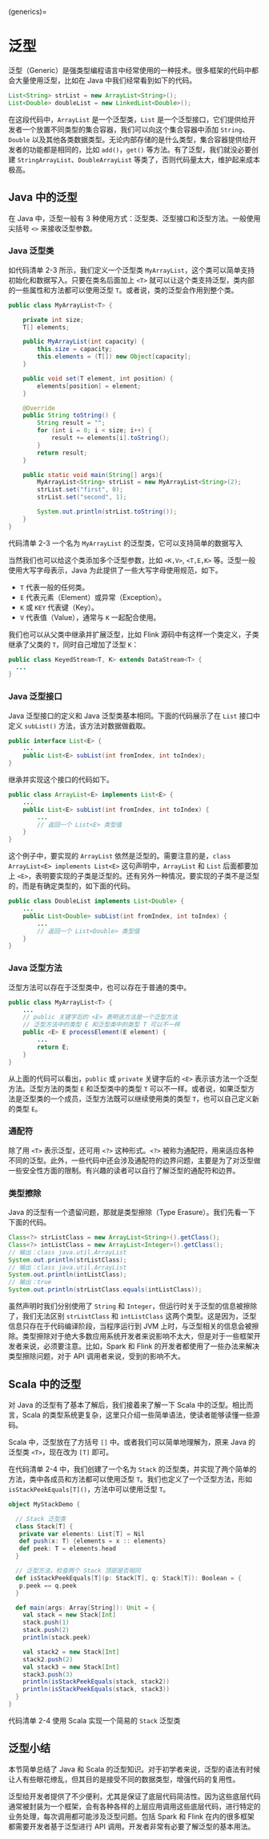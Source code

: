 (generics)=
# 泛型

泛型（Generic）是强类型编程语言中经常使用的一种技术。很多框架的代码中都会大量使用泛型，比如在 Java 中我们经常看到如下的代码。

```java
List<String> strList = new ArrayList<String>();
List<Double> doubleList = new LinkedList<Double>();
```

在这段代码中，`ArrayList` 是一个泛型类，`List` 是一个泛型接口，它们提供给开发者一个放置不同类型的集合容器，我们可以向这个集合容器中添加 `String`、`Double` 以及其他各类数据类型。无论内部存储的是什么类型，集合容器提供给开发者的功能都是相同的，比如 `add()`，`get()` 等方法。有了泛型，我们就没必要创建 `StringArrayList`、`DoubleArrayList` 等类了，否则代码量太大，维护起来成本极高。

## Java 中的泛型

在 Java 中，泛型一般有 3 种使用方式：泛型类、泛型接口和泛型方法。一般使用尖括号 `<>` 来接收泛型参数。

### Java 泛型类

如代码清单 2-3 所示，我们定义一个泛型类 `MyArrayList`，这个类可以简单支持初始化和数据写入。只要在类名后面加上 `<T>` 就可以让这个类支持泛型，类内部的一些属性和方法都可以使用泛型 `T`。或者说，类的泛型会作用到整个类。

```java
public class MyArrayList<T> {

    private int size;
    T[] elements;

    public MyArrayList(int capacity) {
        this.size = capacity;
        this.elements = (T[]) new Object[capacity];
    }

    public void set(T element, int position) {
        elements[position] = element;
    }

    @Override
    public String toString() {
        String result = "";
        for (int i = 0; i < size; i++) {
            result += elements[i].toString();
        }
        return result;
    }

    public static void main(String[] args){
        MyArrayList<String> strList = new MyArrayList<String>(2);
        strList.set("first", 0);
        strList.set("second", 1);

        System.out.println(strList.toString());
    }
}
```

代码清单 2-3 一个名为 `MyArrayList` 的泛型类，它可以支持简单的数据写入

当然我们也可以给这个类添加多个泛型参数，比如 `<K,V>`, `<T,E,K>` 等。泛型一般使用大写字母表示，Java 为此提供了一些大写字母使用规范，如下。

- `T` 代表一般的任何类。
- `E` 代表元素（Element）或异常（Exception）。
- `K` 或 `KEY` 代表键（Key）。
- `V` 代表值（Value），通常与 `K` 一起配合使用。

我们也可以从父类中继承并扩展泛型，比如 Flink 源码中有这样一个类定义，子类继承了父类的 `T`，同时自己增加了泛型 `K`：

```java
public class KeyedStream<T, K> extends DataStream<T> {
  ...
}
```

### Java 泛型接口

Java 泛型接口的定义和 Java 泛型类基本相同。下面的代码展示了在 `List` 接口中定义 `subList()` 方法，该方法对数据做截取。

```java
public interface List<E> {
    ...
    public List<E> subList(int fromIndex, int toIndex);
}
```

继承并实现这个接口的代码如下。

```java
public class ArrayList<E> implements List<E> {
    ...
    public List<E> subList(int fromIndex, int toIndex) {
        ...
        // 返回一个 List<E> 类型值
    }
}
```

这个例子中，要实现的 `ArrayList` 依然是泛型的。需要注意的是，`class ArrayList<E> implements List<E>` 这句声明中，`ArrayList` 和 `List` 后面都要加上 `<E>`，表明要实现的子类是泛型的。还有另外一种情况，要实现的子类不是泛型的，而是有确定类型的，如下面的代码。

```java
public class DoubleList implements List<Double> {
    ...
    public List<Double> subList(int fromIndex, int toIndex) {
        ...
        // 返回一个 List<Double> 类型值
    }
}
```

### Java 泛型方法

泛型方法可以存在于泛型类中，也可以存在于普通的类中。

```java
public class MyArrayList<T> {
    ...
    // public 关键字后的 <E> 表明该方法是一个泛型方法
    // 泛型方法中的类型 E 和泛型类中的类型 T 可以不一样
    public <E> E processElement(E element) {
        ...
        return E;
    }
}
```

从上面的代码可以看出，`public` 或 `private` 关键字后的 `<E>` 表示该方法一个泛型方法。泛型方法的类型 `E` 和泛型类中的类型 `T` 可以不一样。或者说，如果泛型方法是泛型类的一个成员，泛型方法既可以继续使用类的类型 `T`，也可以自己定义新的类型 `E`。

### 通配符

除了用 `<T>` 表示泛型，还可用 `<?>` 这种形式。`<?>` 被称为通配符，用来适应各种不同的泛型。此外，一些代码中还会涉及通配符的边界问题，主要是为了对泛型做一些安全性方面的限制。有兴趣的读者可以自行了解泛型的通配符和边界。

### 类型擦除

Java 的泛型有一个遗留问题，那就是类型擦除（Type Erasure）。我们先看一下下面的代码。

```java
Class<?> strListClass = new ArrayList<String>().getClass();
Class<?> intListClass = new ArrayList<Integer>().getClass();
// 输出：class java.util.ArrayList
System.out.println(strListClass);
// 输出：class java.util.ArrayList
System.out.println(intListClass);
// 输出：true
System.out.println(strListClass.equals(intListClass));
```

虽然声明时我们分别使用了 `String` 和 `Integer`，但运行时关于泛型的信息被擦除了，我们无法区别 `strListClass` 和 `intListClass` 这两个类型。这是因为，泛型信息只存在于代码编译阶段，当程序运行到 JVM 上时，与泛型相关的信息会被擦除。类型擦除对于绝大多数应用系统开发者来说影响不太大，但是对于一些框架开发者来说，必须要注意。比如，Spark 和 Flink 的开发者都使用了一些办法来解决类型擦除问题，对于 API 调用者来说，受到的影响不大。

## Scala 中的泛型

对 Java 的泛型有了基本了解后，我们接着来了解一下 Scala 中的泛型。相比而言，Scala 的类型系统更复杂，这里只介绍一些简单语法，使读者能够读懂一些源码。

Scala 中，泛型放在了方括号 `[]` 中。或者我们可以简单地理解为，原来 Java 的泛型类 `<T>`，现在改为 `[T]` 即可。

在代码清单 2-4 中，我们创建了一个名为 `Stack` 的泛型类，并实现了两个简单的方法，类中各成员和方法都可以使用泛型 `T`。我们也定义了一个泛型方法，形如 `isStackPeekEquals[T]()`，方法中可以使用泛型 `T`。

```scala
object MyStackDemo {

  // Stack 泛型类
  class Stack[T] {
   private var elements: List[T] = Nil
   def push(x: T) {elements = x :: elements}
   def peek: T = elements.head
  }

  // 泛型方法，检查两个 Stack 顶部是否相同
  def isStackPeekEquals[T](p: Stack[T], q: Stack[T]): Boolean = {
   p.peek == q.peek
  }

  def main(args: Array[String]): Unit = {
    val stack = new Stack[Int]
    stack.push(1)
    stack.push(2)
    println(stack.peek)

    val stack2 = new Stack[Int]
    stack2.push(2)
    val stack3 = new Stack[Int]
    stack3.push(3)
    println(isStackPeekEquals(stack, stack2))
    println(isStackPeekEquals(stack, stack3))
  }
}
```

代码清单 2-4 使用 Scala 实现一个简易的 `Stack` 泛型类

## 泛型小结

本节简单总结了 Java 和 Scala 的泛型知识。对于初学者来说，泛型的语法有时候让人有些眼花缭乱，但其目的是接受不同的数据类型，增强代码的复用性。

泛型给开发者提供了不少便利，尤其是保证了底层代码简洁性。因为这些底层代码通常被封装为一个框架，会有各种各样的上层应用调用这些底层代码，进行特定的业务处理，每次调用都可能涉及泛型问题。包括 Spark 和 Flink 在内的很多框架都需要开发者基于泛型进行 API 调用。开发者非常有必要了解泛型的基本用法。
